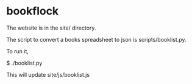 # bookflock

The website is in the site/ directory.

The script to convert a books spreadsheet to json is
scripts/booklist.py.

To run it,

   $ ./booklist.py

This will update site/js/booklist.js 
